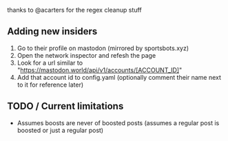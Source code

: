 thanks to @acarters for the regex cleanup stuff

## Adding new insiders
1. Go to their profile on mastodon (mirrored by sportsbots.xyz)
2. Open the network inspector and refesh the page
3. Look for a url similar to "https://mastodon.world/api/v1/accounts/[ACCOUNT_ID]"
4. Add that account id to config.yaml (optionally comment their name next to it for reference later)

## TODO / Current limitations
- Assumes boosts are never of boosted posts (assumes a regular post is boosted or just a regular post)